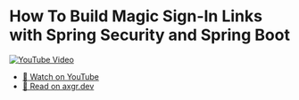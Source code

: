# How To Build Magic Sign-In Links with Spring Security and Spring Boot

[![YouTube Video](https://img.youtube.com/vi/4ES-TZ61ZTM/0.jpg)](https://youtu.be/4ES-TZ61ZTM)

- [🍿 Watch on YouTube](https://youtu.be/4ES-TZ61ZTM)
- [🦩 Read on axgr.dev](https://axgr.dev/posts/spring-magic-link/?utm_campaign=github-readme&utm_source=github)
